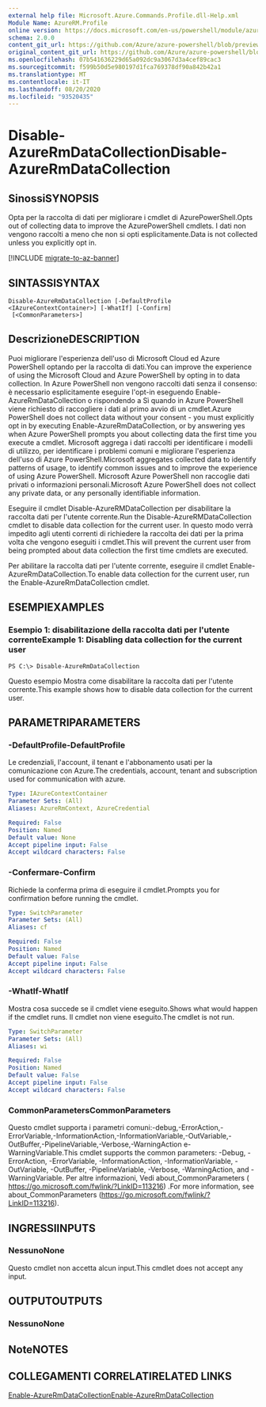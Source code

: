 ```yaml
---
external help file: Microsoft.Azure.Commands.Profile.dll-Help.xml
Module Name: AzureRM.Profile
online version: https://docs.microsoft.com/en-us/powershell/module/azurerm.profile/disable-azurermdatacollection
schema: 2.0.0
content_git_url: https://github.com/Azure/azure-powershell/blob/preview/src/ResourceManager/Profile/Commands.Profile/help/Disable-AzureRmDataCollection.md
original_content_git_url: https://github.com/Azure/azure-powershell/blob/preview/src/ResourceManager/Profile/Commands.Profile/help/Disable-AzureRmDataCollection.md
ms.openlocfilehash: 07b541636229d65a092dc9a3067d3a4cef89cac3
ms.sourcegitcommit: f599b50d5e980197d1fca769378df90a842b42a1
ms.translationtype: MT
ms.contentlocale: it-IT
ms.lasthandoff: 08/20/2020
ms.locfileid: "93520435"
---
```

# <span data-ttu-id="59bf2-101">Disable-AzureRmDataCollection</span><span class="sxs-lookup"><span data-stu-id="59bf2-101">Disable-AzureRmDataCollection</span></span>

## <span data-ttu-id="59bf2-102">Sinossi</span><span class="sxs-lookup"><span data-stu-id="59bf2-102">SYNOPSIS</span></span>
<span data-ttu-id="59bf2-103">Opta per la raccolta di dati per migliorare i cmdlet di AzurePowerShell.</span><span class="sxs-lookup"><span data-stu-id="59bf2-103">Opts out of collecting data to improve the AzurePowerShell cmdlets.</span></span> <span data-ttu-id="59bf2-104">I dati non vengono raccolti a meno che non si opti esplicitamente.</span><span class="sxs-lookup"><span data-stu-id="59bf2-104">Data is not collected unless you explicitly opt in.</span></span>

[!INCLUDE [migrate-to-az-banner](../../includes/migrate-to-az-banner.md)]

## <span data-ttu-id="59bf2-105">SINTASSI</span><span class="sxs-lookup"><span data-stu-id="59bf2-105">SYNTAX</span></span>

```
Disable-AzureRmDataCollection [-DefaultProfile <IAzureContextContainer>] [-WhatIf] [-Confirm]
 [<CommonParameters>]
```

## <span data-ttu-id="59bf2-106">Descrizione</span><span class="sxs-lookup"><span data-stu-id="59bf2-106">DESCRIPTION</span></span>
<span data-ttu-id="59bf2-107">Puoi migliorare l'esperienza dell'uso di Microsoft Cloud ed Azure PowerShell optando per la raccolta di dati.</span><span class="sxs-lookup"><span data-stu-id="59bf2-107">You can improve the experience of using the Microsoft Cloud and Azure PowerShell by opting in to data collection.</span></span>
<span data-ttu-id="59bf2-108">In Azure PowerShell non vengono raccolti dati senza il consenso: è necessario esplicitamente eseguire l'opt-in eseguendo Enable-AzureRmDataCollection o rispondendo a Sì quando in Azure PowerShell viene richiesto di raccogliere i dati al primo avvio di un cmdlet.</span><span class="sxs-lookup"><span data-stu-id="59bf2-108">Azure PowerShell does not collect data without your consent - you must explicitly opt in by executing Enable-AzureRmDataCollection, or by answering yes when Azure PowerShell prompts you about collecting data the first time you execute a cmdlet.</span></span>
<span data-ttu-id="59bf2-109">Microsoft aggrega i dati raccolti per identificare i modelli di utilizzo, per identificare i problemi comuni e migliorare l'esperienza dell'uso di Azure PowerShell.</span><span class="sxs-lookup"><span data-stu-id="59bf2-109">Microsoft aggregates collected data to identify patterns of usage, to identify common issues and to improve the experience of using Azure PowerShell.</span></span>
<span data-ttu-id="59bf2-110">Microsoft Azure PowerShell non raccoglie dati privati o informazioni personali.</span><span class="sxs-lookup"><span data-stu-id="59bf2-110">Microsoft Azure PowerShell does not collect any private data, or any personally identifiable information.</span></span>

<span data-ttu-id="59bf2-111">Eseguire il cmdlet Disable-AzureRMDataCollection per disabilitare la raccolta dati per l'utente corrente.</span><span class="sxs-lookup"><span data-stu-id="59bf2-111">Run the Disable-AzureRMDataCollection cmdlet to disable data collection for the current user.</span></span>
<span data-ttu-id="59bf2-112">In questo modo verrà impedito agli utenti correnti di richiedere la raccolta dei dati per la prima volta che vengono eseguiti i cmdlet.</span><span class="sxs-lookup"><span data-stu-id="59bf2-112">This will prevent the current user from being prompted about data collection the first time cmdlets are executed.</span></span>

<span data-ttu-id="59bf2-113">Per abilitare la raccolta dati per l'utente corrente, eseguire il cmdlet Enable-AzureRmDataCollection.</span><span class="sxs-lookup"><span data-stu-id="59bf2-113">To enable data collection for the current user, run the Enable-AzureRmDataCollection cmdlet.</span></span>

## <span data-ttu-id="59bf2-114">ESEMPI</span><span class="sxs-lookup"><span data-stu-id="59bf2-114">EXAMPLES</span></span>

### <span data-ttu-id="59bf2-115">Esempio 1: disabilitazione della raccolta dati per l'utente corrente</span><span class="sxs-lookup"><span data-stu-id="59bf2-115">Example 1: Disabling data collection for the current user</span></span>
```
PS C:\> Disable-AzureRmDataCollection
```

<span data-ttu-id="59bf2-116">Questo esempio Mostra come disabilitare la raccolta dati per l'utente corrente.</span><span class="sxs-lookup"><span data-stu-id="59bf2-116">This example shows how to disable data collection for the current user.</span></span> 

## <span data-ttu-id="59bf2-117">PARAMETRI</span><span class="sxs-lookup"><span data-stu-id="59bf2-117">PARAMETERS</span></span>

### <span data-ttu-id="59bf2-118">-DefaultProfile</span><span class="sxs-lookup"><span data-stu-id="59bf2-118">-DefaultProfile</span></span>
<span data-ttu-id="59bf2-119">Le credenziali, l'account, il tenant e l'abbonamento usati per la comunicazione con Azure.</span><span class="sxs-lookup"><span data-stu-id="59bf2-119">The credentials, account, tenant and subscription used for communication with azure.</span></span>

```yaml
Type: IAzureContextContainer
Parameter Sets: (All)
Aliases: AzureRmContext, AzureCredential

Required: False
Position: Named
Default value: None
Accept pipeline input: False
Accept wildcard characters: False
```

### <span data-ttu-id="59bf2-120">-Confermare</span><span class="sxs-lookup"><span data-stu-id="59bf2-120">-Confirm</span></span>
<span data-ttu-id="59bf2-121">Richiede la conferma prima di eseguire il cmdlet.</span><span class="sxs-lookup"><span data-stu-id="59bf2-121">Prompts you for confirmation before running the cmdlet.</span></span>

```yaml
Type: SwitchParameter
Parameter Sets: (All)
Aliases: cf

Required: False
Position: Named
Default value: False
Accept pipeline input: False
Accept wildcard characters: False
```

### <span data-ttu-id="59bf2-122">-WhatIf</span><span class="sxs-lookup"><span data-stu-id="59bf2-122">-WhatIf</span></span>
<span data-ttu-id="59bf2-123">Mostra cosa succede se il cmdlet viene eseguito.</span><span class="sxs-lookup"><span data-stu-id="59bf2-123">Shows what would happen if the cmdlet runs.</span></span> <span data-ttu-id="59bf2-124">Il cmdlet non viene eseguito.</span><span class="sxs-lookup"><span data-stu-id="59bf2-124">The cmdlet is not run.</span></span>

```yaml
Type: SwitchParameter
Parameter Sets: (All)
Aliases: wi

Required: False
Position: Named
Default value: False
Accept pipeline input: False
Accept wildcard characters: False
```

### <span data-ttu-id="59bf2-125">CommonParameters</span><span class="sxs-lookup"><span data-stu-id="59bf2-125">CommonParameters</span></span>
<span data-ttu-id="59bf2-126">Questo cmdlet supporta i parametri comuni:-debug,-ErrorAction,-ErrorVariable,-InformationAction,-InformationVariable,-OutVariable,-OutBuffer,-PipelineVariable,-Verbose,-WarningAction e-WarningVariable.</span><span class="sxs-lookup"><span data-stu-id="59bf2-126">This cmdlet supports the common parameters: -Debug, -ErrorAction, -ErrorVariable, -InformationAction, -InformationVariable, -OutVariable, -OutBuffer, -PipelineVariable, -Verbose, -WarningAction, and -WarningVariable.</span></span> <span data-ttu-id="59bf2-127">Per altre informazioni, Vedi about_CommonParameters ( https://go.microsoft.com/fwlink/?LinkID=113216) .</span><span class="sxs-lookup"><span data-stu-id="59bf2-127">For more information, see about_CommonParameters (https://go.microsoft.com/fwlink/?LinkID=113216).</span></span>

## <span data-ttu-id="59bf2-128">INGRESSI</span><span class="sxs-lookup"><span data-stu-id="59bf2-128">INPUTS</span></span>

### <span data-ttu-id="59bf2-129">Nessuno</span><span class="sxs-lookup"><span data-stu-id="59bf2-129">None</span></span>
<span data-ttu-id="59bf2-130">Questo cmdlet non accetta alcun input.</span><span class="sxs-lookup"><span data-stu-id="59bf2-130">This cmdlet does not accept any input.</span></span>

## <span data-ttu-id="59bf2-131">OUTPUT</span><span class="sxs-lookup"><span data-stu-id="59bf2-131">OUTPUTS</span></span>

### <span data-ttu-id="59bf2-132">Nessuno</span><span class="sxs-lookup"><span data-stu-id="59bf2-132">None</span></span>

## <span data-ttu-id="59bf2-133">Note</span><span class="sxs-lookup"><span data-stu-id="59bf2-133">NOTES</span></span>

## <span data-ttu-id="59bf2-134">COLLEGAMENTI CORRELATI</span><span class="sxs-lookup"><span data-stu-id="59bf2-134">RELATED LINKS</span></span>

[<span data-ttu-id="59bf2-135">Enable-AzureRmDataCollection</span><span class="sxs-lookup"><span data-stu-id="59bf2-135">Enable-AzureRmDataCollection</span></span>](./Enable-AzureRmDataCollection.md)

